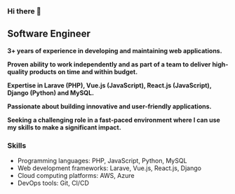 ### Hi there 👋

## Software Engineer

**3+ years of experience in developing and maintaining web applications.**

**Proven ability to work independently and as part of a team to deliver high-quality products on time and within budget.**

**Expertise in Larave (PHP), Vue.js (JavaScript), React.js (JavaScript), Django (Python) and MySQL.**

**Passionate about building innovative and user-friendly applications.**

**Seeking a challenging role in a fast-paced environment where I can use my skills to make a significant impact.**

### Skills

* Programming languages: PHP, JavaScript, Python, MySQL
* Web development frameworks: Larave, Vue.js, React.js, Django
* Cloud computing platforms: AWS, Azure
* DevOps tools: Git, CI/CD
<!--
### Experience

* **Software Engineer**
Acme Corporation
2019 - Present

Developed and maintained web applications using Java, Spring Boot, and MySQL.
Worked closely with a team of engineers to design and implement new features.
Successfully delivered multiple projects on time and within budget.

* **Software Engineer Intern**
XYZ Company
2018

Developed and maintained web applications using Python, Django, and PostgreSQL.
Worked on a team to develop a new feature for the company's flagship product.
Presented the new feature to the company's executive team.
-->
<!--
**AswadMuntasir/AswadMuntasir** is a ✨ _special_ ✨ repository because its `README.md` (this file) appears on your GitHub profile.

Here are some ideas to get you started:

- 🔭 I’m currently working on ...
- 🌱 I’m currently learning ...
- 👯 I’m looking to collaborate on ...
- 🤔 I’m looking for help with ...
- 💬 Ask me about ...
- 📫 How to reach me: ...
- 😄 Pronouns: ...
- ⚡ Fun fact: ...
-->
